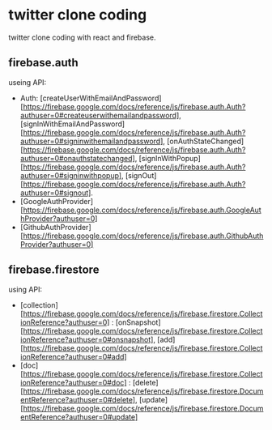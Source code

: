 # twitter clone coding
twitter clone coding with react and firebase.

## firebase.auth
useing API:
- Auth: [createUserWithEmailAndPassword][https://firebase.google.com/docs/reference/js/firebase.auth.Auth?authuser=0#createuserwithemailandpassword], [signInWithEmailAndPassword][https://firebase.google.com/docs/reference/js/firebase.auth.Auth?authuser=0#signinwithemailandpassword], [onAuthStateChanged][https://firebase.google.com/docs/reference/js/firebase.auth.Auth?authuser=0#onauthstatechanged], [signInWithPopup][https://firebase.google.com/docs/reference/js/firebase.auth.Auth?authuser=0#signinwithpopup], [signOut][https://firebase.google.com/docs/reference/js/firebase.auth.Auth?authuser=0#signout].
- [GoogleAuthProvider][https://firebase.google.com/docs/reference/js/firebase.auth.GoogleAuthProvider?authuser=0]
- [GithubAuthProvider][https://firebase.google.com/docs/reference/js/firebase.auth.GithubAuthProvider?authuser=0]


## firebase.firestore
using API:
- [collection][https://firebase.google.com/docs/reference/js/firebase.firestore.CollectionReference?authuser=0] : [onSnapshot][https://firebase.google.com/docs/reference/js/firebase.firestore.CollectionReference?authuser=0#onsnapshot], [add][https://firebase.google.com/docs/reference/js/firebase.firestore.CollectionReference?authuser=0#add]
- [doc][https://firebase.google.com/docs/reference/js/firebase.firestore.CollectionReference?authuser=0#doc] : [delete][https://firebase.google.com/docs/reference/js/firebase.firestore.DocumentReference?authuser=0#delete], [update][https://firebase.google.com/docs/reference/js/firebase.firestore.DocumentReference?authuser=0#update]